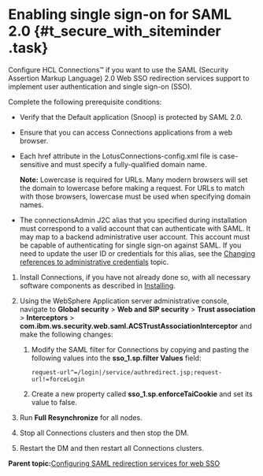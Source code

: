 # Enabling single sign-on for SAML 2.0 {#t_secure_with_siteminder .task}

Configure HCL Connections™ if you want to use the SAML \(Security Assertion Markup Language\) 2.0 Web SSO redirection services support to implement user authentication and single sign-on \(SSO\).

Complete the following prerequisite conditions:

-   Verify that the Default application \(Snoop\) is protected by SAML 2.0.
-   Ensure that you can access Connections applications from a web browser.
-   Each href attribute in the LotusConnections-config.xml file is case-sensitive and must specify a fully-qualified domain name.

    **Note:** Lowercase is required for URLs. Many modern browsers will set the domain to lowercase before making a request. For URLs to match with those browsers, lowercase must be used when specifying domain names.

-   The connectionsAdmin J2C alias that you specified during installation must correspond to a valid account that can authenticate with SAML. It may map to a backend administrative user account. This account must be capable of authenticating for single sign-on against SAML. If you need to update the user ID or credentials for this alias, see the [Changing references to administrative credentials](../admin/t_admin_common_changing_admin_passwords.md) topic.

1.  Install Connections, if you have not already done so, with all necessary software components as described in [Installing](../install/c_installing.md).

2.  Using the WebSphere Application server administrative console, navigate to **Global security** \> **Web and SIP security** \> **Trust association** \> **Interceptors** \> **com.ibm.ws.security.web.saml.ACSTrustAssociationInterceptor** and make the following changes:

    1.  Modify the SAML filter for Connections by copying and pasting the following values into the **sso\_1.sp.filter Values** field:

        ```
        request-url^=/login|/service/authredirect.jsp;request-url!=forceLogin
        ```

    2.  Create a new property called **sso\_1.sp.enforceTaiCookie** and set its value to false.

3.  Run **Full Resynchronize** for all nodes.

4.  Stop all Connections clusters and then stop the DM.

5.  Restart the DM and then restart all Connections clusters.


**Parent topic:**[Configuring SAML redirection services for web SSO](../secure/t_inst_set_up_saml_2.md)

